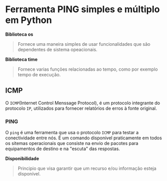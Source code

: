 # Ferramenta PING simples e múltiplo em Python

**Biblioteca os**

> Fornece uma maneira simples de usar funcionalidades que são dependentes de sistema opeacionais.

**Biblioteca time**

> Fornece varias funções relacionadas ao tempo, como por exemplo tempo de execução.

## ICMP

O `ICMP`(Internet Control Menssage Protocol), é um protocolo integrante do protocolo `IP`, utilizados para fornecer relatórios de erros à fonte original.

### PING

O `ping` é uma ferramenta que usa o protocolo `ICMP` para testar a conectividade entre nós. É um comando disponível praticamente em todos os sitemas operacionais que consiste na envio de pacotes para equipamentos de destino e na "escuta" das respostas.

**Disponibilidade**

> Principio que visa garantir que um recurso e/ou informação esteja disponível.
